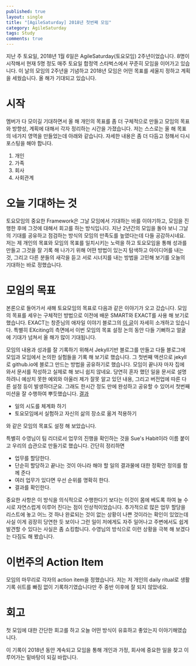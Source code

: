 ```yaml
---
published: true
layout: single
title: "[AgileSaturday] 2018년 첫번째 모임"
category: AgileSaturday
tags: Study
comments: true
---
```

지난 주 토요일, 2018년 1월 6일은 AgileSaturday(토요모임) 2주년이었습니다. 8명이 시작해서 현재 5명 정도 매주 토요일 합정역 스타벅스에서 꾸준히 모임을 이어가고 있습니다. 이 날의 모임의 2주년을 기념하고 2018년 모임은 어떤 목표를 세울지 정하고 계획을 세웠습니다. 올 해가 기대되고 있습니다.

# 시작
멤버가 다 모이길 기대하면서 올 해 개인의 목표를 좀 더 구체적으로 만들고 모임의 목표와 방향성, 계획에 대해서 각자 정리하는 시간을 가졌습니다. 저는 스스로는 올 해 목표의 네가지 영역을 만들었는데 아래와 같습니다. 자세한 내용은 좀 더 다듬고 정해서 다시 포스팅을 해야 합니다.

1. 개인
1. 가족
1. 회사
1. 사회관계

# 오늘 기대하는 것

토요모임의 중요한 Framework은 그날 모임에서 기대하는 바를 이야기하고, 모임을 진행한 후에 그것에 대해서 회고를 하는 방식입니다. 지난 2년간의 모임을 돌아 보니 그날의 기대를 공유하고 점검하는 방식의 모임의 만족도를 높였다는데 다들 공감하시네요.
저는 제 개인의 목표와 모임의 목표를 일치시키는 노력을 하고 토요모임을 통해 성과를 만들고 그것을 잘 기록 해 나가기 위해 어떤 방법이 있는지 탐색하고 아이디어를 내는 것, 그리고 다른 분들의 새각을 듣고 서로 시너지를 내는 방법을 고민해 보기를 오늘의 기대하는 바로 정했습니다.

# 모임의 목표

본론으로 들어가서 새해 토요모임의 목표로 다음과 같은 이야기가 오고 갔습니다. 모임의 목표를 세우는 구체적인 방법으로 이전에 배운 SMART와 EXACT를 사용 해 보기로 했습니다. EXACT는 창준님의 애자일 이야기 블로그의 [이 글](http://agile.egloos.com/5304902)이 자세히 소개하고 있습니다. 특별히 EXciting의 측면에서 이번 모임의 목표 설정 논의 동안 다들 기뻐하고 얼굴에 기대가 넘쳐서 올 해가 많이 기대됩니다.

모임의 내용과 성과를 잘 기록하기 위해서 Jekyll기반 블로그를 만들고 다들 블로그에 모임과 모임에서 논의한 실험들을 기록 해 보기로 했습니다. 그 첫번째 액션으로 jekyll로 github.io에 블로그 만드는 방법을 공유하기로 했습니다. 모임이 끝나자 마자 집에 와서 문서를 작성하고 실제로 해 보니 쉽지 않네요. 당연히 혼자 했던 일을 문서로 설명하려니 예상치 못한 예외와 아울러 제가 잘못 알고 있던 내용, 그리고 버전업에 따른 다른 설정 등이 발생하더군요. 그래도 한시간 정도 만에 완성하고 공유할 수 있어서 첫번째 미션을 잘 수행하여 뿌듯했습니다. [결과](http://sageahn.com/2018/01/06/jekyll_blog_setup_simple/)

- 일의 시도를 체계화 하기
- 토요모임에서 실험하고 자신의 삶의 장소로 옮겨 적용하기

와 같은 모임의 목표도 설정 해 보았습니다.

 특별히 수영님이 팀 리더로서 업무의 진행을 확인하는 것을 Sue's Habit이라 이름 붙이고 우리의 습관으로 만들기로 했습니다. 간단히 정리하면
- 업무를 할당한다.
- 단순히 할당하고 끝나는 것이 아니라 해야 할 일의 결과물에 대한 정확안 정의를 함께 준다
- 여러 업무가 있다면 우선 순위를 명확히 한다.
- 결과를 확인한다.

중요한 사항은 이 방식을 의식적으로 수행한다기 보다는 이것이 몸에 베도록 하여 늘 수시로 자연스럽게 이루어 진다는 점이 인상적이었습니다. 추가적으로 많은 업무 할당을 리스트에 놓고 어느 것 하나 완료되는 것이 없는 상황이 나쁜 것이라는 확인이 있었는데 사실 이게 굉장히 당연한 듯 보이나 그런 일이 저에게도 자주 일어나고 주변에서도 쉽게 발견할 수 있다는 사실은 좀 쇼킹합니다. 수영님의 방식으로 이런 상황을 극복 해 보겠다는 다짐도 해 봤습니다.

# 이번주의 Action Item

모임의 마무리로 각자의 action item을 정했습니다. 저는 저 개인의 daily ritual로 생활 기록 쉬트를 빠짐 없이 기록하기였습니다만 주 중반 이후에 잘 되지 않았네요.

# 회고

첫 모임에 대한 간단한 회고를 하고 오늘 어떤 방식이 유효하고 좋았는지 이야기해였습니다.

이 기록이 2018년 동안 계속되고 모임을 통해 개인과 가정, 회사에 중요한 일을 찾고 이루어가는 밑바탕이 되길 바랍니다.